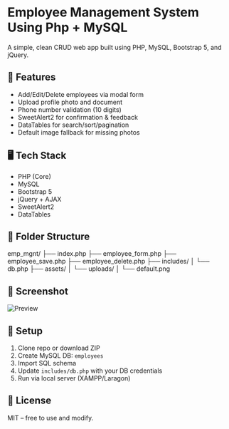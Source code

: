 # Employee Management System Using Php + MySQL
A simple, clean CRUD web app built using PHP, MySQL, Bootstrap 5, and jQuery.

## 🔧 Features

- Add/Edit/Delete employees via modal form
- Upload profile photo and document
- Phone number validation (10 digits)
- SweetAlert2 for confirmation & feedback
- DataTables for search/sort/pagination
- Default image fallback for missing photos

## 🖥️ Tech Stack

- PHP (Core)
- MySQL
- Bootstrap 5
- jQuery + AJAX
- SweetAlert2
- DataTables

## 📁 Folder Structure

emp_mgnt/
├── index.php
├── employee_form.php
├── employee_save.php
├── employee_delete.php
├── includes/
│ └── db.php
├── assets/
│ └── uploads/
│ └── default.png

## 📸 Screenshot

![Preview](./emp_mgnt.jpg)

## 🚀 Setup

1. Clone repo or download ZIP
2. Create MySQL DB: `employees`
3. Import SQL schema
4. Update `includes/db.php` with your DB credentials
5. Run via local server (XAMPP/Laragon)

## 📜 License

MIT – free to use and modify.
